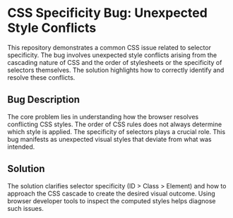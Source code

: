 # CSS Specificity Bug: Unexpected Style Conflicts

This repository demonstrates a common CSS issue related to selector specificity.  The bug involves unexpected style conflicts arising from the cascading nature of CSS and the order of stylesheets or the specificity of selectors themselves. The solution highlights how to correctly identify and resolve these conflicts.

## Bug Description

The core problem lies in understanding how the browser resolves conflicting CSS styles. The order of CSS rules does not always determine which style is applied. The specificity of selectors plays a crucial role.  This bug manifests as unexpected visual styles that deviate from what was intended.

## Solution

The solution clarifies selector specificity (ID > Class > Element) and how to approach the CSS cascade to create the desired visual outcome. Using browser developer tools to inspect the computed styles helps diagnose such issues.